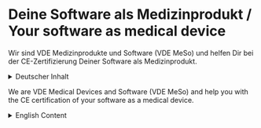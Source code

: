 Deine Software als Medizinprodukt / Your software as medical device
===================================================================

Wir sind VDE Medizinprodukte und Software (VDE MeSo) und helfen Dir bei der CE-Zertifizierung Deiner Software als Medizinprodukt.

<details><summary>Deutscher Inhalt</summary>


Unsere Ressourcen für Dich
---

Hier auf GitHub findest Du Arbeitsmaterialien, die Dich auf den ersten Schritten zum CE-Kennzeichen unterstützen. Und schau Dir doch mal die vielfältigen Angebote auf unserer Internetseite an:

-   In unserem [Blog](https://meso.vde.com/de/blog/) erklären wir Dir einzelne Themen rund um die CE-Zertifizierung.

-   Mit unseren [Veranstaltungen](https://meso.vde.com/de/events/) bist Du immer bestens informiert und kannst uns persönlich treffen.

-   In unserer 30-minütigen kostenfreien [Online-Sprechstunde](https://meso.vde.com/de/vde-sprechstunde/) beantworten wir Fragen rund um die Themen Zulassung von Medizinprodukten, medizinischer Software und Digitalen Gesundheitsanwendungen (DiGA).

-   Mit unserer [CE-Roadmap für Medizinprodukte](https://meso.vde.com/de/ce-roadmap-medizinprodukte/) erhältst Du ein auf Deine Software zugeschnittenes Dokument mit den Anforderungen für die CE-Zertifizierung und den damit verbundenen Kosten. Das CE-Roadmap-Dokument hilft Dir bei der Planung der zeitlichen, finanziellen und personellen Ressourcen sowie beim Dialog mit externen Finanzierern.

-   Damit Du nichts verpasst, kannst Du unseren kostenfreien wöchentlich [Newsletter](https://info.vde.com/art_resource.php?sid=dk3jz.1o7lm7b) abonnieren.

-   Gerne [beraten](https://meso.vde.com/de/beratung/) wir Dich auch, um Deine Software als Medizinprodukt auf den Markt zu bringen.

Der Weg zum CE-Kennzeichen
---

Die CE-Zertifizierung wird oftmals auch vereinfacht als Zulassung bezeichnet, d.h. nur mit einem CE-Kennzeichen darfst Du Deine Software auf dem europäischen Markt anbieten. Der Weg dorthin ist nicht einfach, aber mit unserer Unterstützung machbar.

Im Kick-off Meeting eines Beratungsprojekts erarbeiten wir mit Dir zuerst die [Zweckbestimmung](https://meso.vde.com/de/zweckbestimmung-und-bestimmungsgemaesser-gebrauch/) für Deine Software. Das ist ein wichtiger erster Schritt auf dem Weg zum CE-Kennzeichen, denn in der Zweckbestimmung beschreibst Du was genau Deine Software für wen in welcher Form tun soll. Die Zweckbestimmung ist u.a. auch ausschlaggebend für die Frage, welcher [Risikoklasse](https://meso.vde.com/de/klassifizierung-medizinprodukten-mdr-regel-11-software/) Deine Software zugeordnet werden muss (I = niedriges Risiko, IIa = mittleres Risiko, IIb = erhöhtes Risiko und III = hohes Risiko). Grob gesagt: je höher die Risikoklasse ist, desto mehr Aufwand entsteht bei der CE-Zertifizierung. Nach dem Kick-off Meeting steigen wir in die weitere Projektarbeit ein. Unsere Hilfestellung für Dich sieht typischerweise wie folgt aus:

<img src=".//media/image1.png" style="width:6.00004in;height:4.15347in" />

Im Laufe des gemeinsamen Projektes bearbeiten mit Dir die folgenden Arbeitspakete:

-   Einrichtung eines [Qualitätsmanagementsystems](https://meso.vde.com/de/qualitaetsmanagementsystem-medizinprodukte-was-brauche-ich-wirklich/)

-   Erstellung der [Software-Entwicklungsdokumentation](https://meso.vde.com/de/software-lebenszyklus-medizinprodukte-iec-62304/) (mit besonderen Dokumenten für [KI-basierte Software](https://meso.vde.com/de/effizienter-marktzugang-kuenstliche-intelligenz-ki-basierte-software-baim/))

-   Durchführung des [Risikomanagements](https://meso.vde.com/de/risikomanagement-medizinprodukte-iso-14971/) inkl. der Maßnahmen für die [Cybersecurity](https://meso.vde.com/de/argos-cybersecurity-risk-management/)

-   Durchführung der [klinischen Bewertung](https://meso.vde.com/de/klinische-bewertung-medizinprodukte/) und ggf. einer klinischen Studie

-   Untersuchung der [Gebrauchstauglichkeit](https://meso.vde.com/de/usability-engineering-medizinprodukte-iec-62366/)

-   Erstellung der [Gebrauchsanweisung](https://meso.vde.com/de/gebrauchsanweisung-fuer-medizinprodukte/) und Kennzeichnung

-   Erstellung der [technischen Dokumentation](https://meso.vde.com/de/technische-dokumentation-medizinprodukte-mdr/)

-   Erstellung der CE-Konformitätserklärung

-   Registrierung Deines Produktes und des Herstellers

-   Planung der Marktphase mit allen obligatorischen Aufgaben für den Hersteller wie die [*Post-Market Surveillance* und Vigilanz](https://meso.vde.com/de/post-market-surveillance-vigilanz/)

-   Einbindung der Benannten Stelle (im Allgemeinen ab der Risikoklasse IIa)

Nach der Fertigstellung aller notwendigen Arbeitspakete gratulieren wir Dir zu Deiner Software als Medizinprodukt und wünschen Dir viel Erfolg damit.

Dein Kontakt mit uns
---

Nachfolgend findest Du die Ansprechpartner aus unserem Expertenteam:

-   [Cord Schlötelburg](https://www.linkedin.com/in/schlotelburg/), <cord.schloetelburg@vde.com>, Tel. +49 69 6308-208

-   [Thorsten Prinz](https://www.linkedin.com/in/thorsten-prinz/), <thorsten.prinz@vde.com>, Tel. +49 69 6308-349

-   [Hans Wenner](https://www.linkedin.com/in/hans-wenner-43242a212/), <hans.wenner@vde.com>, Tel. +49 69 6308-572

Wir freuen uns auf den Kontakt mit Dir!

</details>

We are VDE Medical Devices and Software (VDE MeSo) and help you with the CE certification of your software as a medical device.
  
<details><summary>English Content</summary>


Our resources for you
---

Here on GitHub, you can find resources to help you on your first steps to CE marking. And take a look at the various offers on our website:
-   In our blog, we explain individual topics related to CE certification. 
-   With our events you are always well informed and can meet us face to face. 
-   In our 30-minute free online consultation, we answer questions about the approval of medical devices, medical software, and digital health applications (DiGA).
-   With our medical device CE roadmap, you'll receive a document tailored to your software with CE certification requirements and associated costs. The CE roadmap document will help you plan time, financial and human resources, as well as engage with external funders. 
-   To make sure you don't miss anything, you can subscribe to our free weekly newsletter.
-   We are also happy to advise you on how to get your software onto the market as a medical device.
The path to the CE mark
---

The CE certification is often referred to as approval, i.e., only with a CE mark you are allowed to offer your software on the European market. The way there is not easy, but feasible with our support.

In the kick-off meeting of a consulting project, we first develop the intended purpose of your software with you. This is an important first step on the path to the CE mark, because in the intended purpose you describe what exactly your software should do for whom and in what form. The intended purpose is also crucial for the question, which risk class your software has to be assigned to (I = low risk, IIa = medium risk, IIb = increased risk and III = high risk). Roughly speaking, the higher the risk class, the more effort is required for CE certification. After the kick-off meeting, we get into the further project work. Our assistance for you typically looks like this:


  
During the joint project we will work with you on the following work packages:
-   Establishment of quality management system
-   Preparation of software development documentation (with special documents for AI-based software)
-   Implementation of risk management incl. measures for cybersecurity
-   Implementation of clinical evaluation and, if necessary, clinical study
-   Investigation of usability
-   Preparation of instructions for use and labeling
-   Preparation of technical documentation
-   Preparation of the CE declaration of conformity
-   Registration of your product and manufacturer
-   Planning of the market phase with all obligatory tasks for the manufacturer such as post-market surveillance and vigilance
-   Involvement of Notified Body (generally starting from risk class IIa)

After completion of all necessary work packages, we congratulate you on your software as a medical device and wish you great success with it.
Your contact with us
---

Below you will find the contact persons from our team of experts:

-   [Cord Schlötelburg](https://www.linkedin.com/in/schlotelburg/), <cord.schloetelburg@vde.com>, Tel. +49 69 6308-208

-   [Thorsten Prinz](https://www.linkedin.com/in/thorsten-prinz/), <thorsten.prinz@vde.com>, Tel. +49 69 6308-349

-   [Hans Wenner](https://www.linkedin.com/in/hans-wenner-43242a212/), <hans.wenner@vde.com>, Tel. +49 69 6308-572

We are looking forward to getting in touch with you!  
  
</details>
